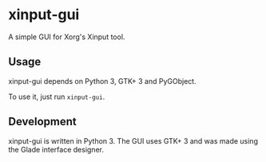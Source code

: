 # xinput-gui
A simple GUI for Xorg's Xinput tool.

## Usage

xinput-gui depends on Python 3, GTK+ 3 and PyGObject.

To use it, just run `xinput-gui`.

## Development

xinput-gui is written in Python 3. The GUI uses GTK+ 3 and was made using the Glade interface designer.

